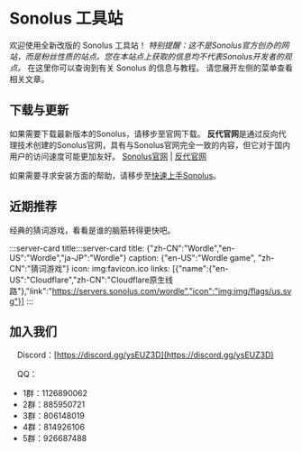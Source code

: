 # Sonolus 工具站

欢迎使用全新改版的 Sonolus 工具站！
*特别提醒：这不是Sonolus官方创办的网站，而是粉丝性质的站点。您在本站点上获取的信息均不代表Sonolus开发者的观点。*
在这里你可以查询到有关 Sonolus 的信息与教程。
请您展开左侧的菜单查看相关文章。

## 下载与更新

如果需要下载最新版本的Sonolus，请移步至官网下载。
**反代官网**是通过反向代理技术创建的Sonolus官网，具有与Sonolus官网完全一致的内容，但它对于国内用户的访问速度可能更加友好。
[Sonolus官网](https://sonolus.com) | [反代官网](https://sonolus.reikohaku.fun)

如果需要寻求安装方面的帮助，请移步至[快速上手Sonolus](/guide/quick-start)。

## 近期推荐

经典的猜词游戏，看看是谁的脑筋转得更快吧。

:::server-card
title:::server-card
title: {"zh-CN":"Wordle","en-US":"Wordle","ja-JP":"Wordle"}
caption: {"en-US":"Wordle game", "zh-CN":"猜词游戏"}
icon: img:favicon.ico
links: [{"name":{"en-US":"Cloudflare","zh-CN":"Cloudflare原生线路"},"link":"https://servers.sonolus.com/wordle","icon":"img:img/flags/us.svg"}]
:::

## 加入我们

<img src="https://sonolus.com/res/discord-brands.png" style="height: 1em"/>Discord：[https://discord.gg/ysEUZ3D](https://discord.gg/ysEUZ3D)

<img src="https://sonolus.com/res/qq-brands.png" style="height: 1em"/>QQ：

  * 1群：1126890062
  * 2群：885950721
  * 3群：806148019
  * 4群：814926106
  * 5群：926687488
